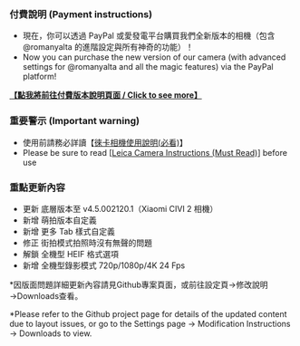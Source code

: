 ### 付費說明 (Payment instructions)
- 現在，你可以透過 PayPal 或愛發電平台購買我們全新版本的相機（包含 @romanyalta 的進階設定與所有神奇的功能）！
- Now you can purchase the new version of our camera (with advanced settings for @romanyalta and all the magic features) via the PayPal platform!

**[【點我將前往付費版本說明頁面 / Click to see more】](https://github.com/a406010503/Miui_Camera/blob/main/Leica.md)**

### 重要警示 (Important warning)
- 使用前請務必詳讀【[徠卡相機使用說明(必看)](https://github.com/a406010503/Miui_Camera/blob/main/Leica.md)】
- Please be sure to read [[Leica Camera Instructions (Must Read)](https://github.com/a406010503/Miui_Camera/blob/main/Leica_en.md)] before use

### 重點更新內容
- 更新 底層版本至 v4.5.002120.1（Xiaomi CIVI 2 相機）
- 新增 萌拍版本自定義
- 新增 更多 Tab 樣式自定義
- 修正 街拍模式拍照時沒有無聲的問題
- 解鎖 全機型 HEIF 格式選項
- 新增 全機型錄影模式 720p/1080p/4K 24 Fps

*因版面問題詳細更新內容請見Github專案頁面，或前往設定頁→修改說明→Downloads查看。

*Please refer to the Github project page for details of the updated content due to layout issues, or go to the Settings page → Modification Instructions → Downloads to view.
